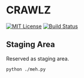 # CRAWLZ

[![MIT License](https://img.shields.io/npm/l/stack-overflow-copy-paste.svg?style=flat-square)](http://opensource.org/licenses/MIT)
[![Build Status](https://travis-ci.org/CRAWLZSTAGE/infra.svg?branch=travis-ci)](https://travis-ci.org/CRAWLZSTAGE/infra)

## Staging Area

Reserved as staging area.

```sh
python ./meh.py
```
